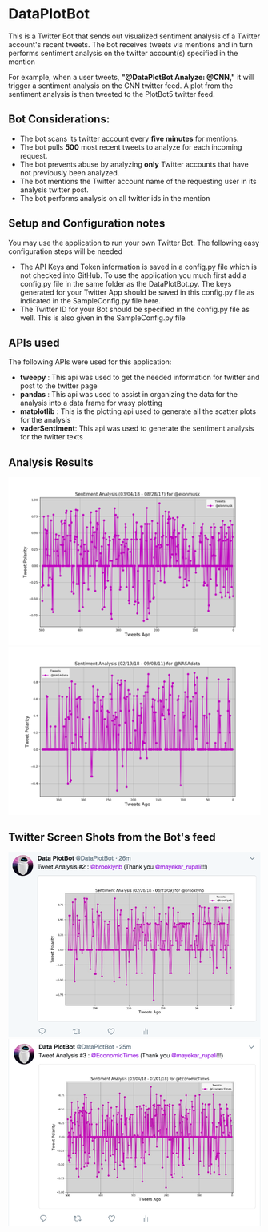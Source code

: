 # DataPlotBot
This is a Twitter Bot that sends out visualized sentiment analysis of a Twitter account's recent tweets. The bot receives tweets via mentions and in turn performs sentiment analysis on the twitter account(s) specified in the mention 

For example, when a user tweets, __"@DataPlotBot Analyze: @CNN,"__ it will trigger a sentiment analysis on the CNN twitter feed. A plot from the sentiment analysis is then tweeted to the PlotBot5 twitter feed. 

## Bot Considerations:

* The bot scans its twitter account every __five minutes__ for mentions.
* The bot pulls __500__ most recent tweets to analyze for each incoming request.
* The bot prevents abuse by analyzing __only__ Twitter accounts that have not previously been analyzed.
* The bot mentions the Twitter account name of the requesting user in its analysis twitter post.
* The bot performs analysis on all twitter ids in the mention

## Setup and Configuration notes
You may use the application to run your own Twitter Bot. The following easy configuration steps will be needed
* The API Keys and Token information is saved in a config.py file which is not checked into GitHub. To use the application you much first 
add a config.py file in the same folder as the DataPlotBot.py. The keys generated for your Twitter App should be saved in this config.py file as indicated in the SampleConfig.py file here.
* The Twitter ID for your Bot should be specified in the config.py file as well. This is also given in the SampleConfig.py file

## APIs used

The following APIs were used for this application:

* __tweepy__ : This api was used to get the needed information for twitter and post to the twitter page
* __pandas__ : This api was used to assist in organizing the data for the analysis into a data frame for wasy plotting
* __matplotlib__ : This is the plotting api used to generate all the scatter plots for the analysis
* __vaderSentiment__: This api was used to generate the sentiment analysis for the twitter texts


## Analysis Results
![@elonmusk.png](@elonmusk.png)
![@NASAdata.png](@NASAdata.png)

## Twitter Screen Shots from the Bot's feed
![Twitter_Brooklyn_BBQ.png](Twitter_Brooklyn_BBQ.png)
![Twitter_Economic_Times.png](Twitter_Economic_Times.png)
